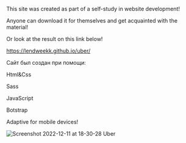 This site was created as part of a self-study in website development! 

Anyone can download it for themselves and get acquainted with the material!

Or look at the result on this link below!

https://lendweekk.github.io/uber/

Сайт был создан при помощи:

Html&Css

Sass

JavaScript

Botstrap

Adaptive for mobile devices!

![Screenshot 2022-12-11 at 18-30-28 Uber](https://user-images.githubusercontent.com/109064092/206915957-77245c43-f8bb-46a2-9ef2-460b05a32c8c.png)
